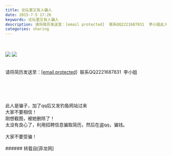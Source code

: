 ```yaml
---
title: 论坛里又有人骗人
date: 2015-7-5 17:26
keywords: 论坛里又有人骗人
description: 请将简历发送至：[email protected]  联系QQ2221687831  李小姐此人是骗子，加了qq后又发钓鱼网站过来大家不要相信！刚想截图，被她删除了！太没有良心了，利用招聘信息骗取简历，然后在盗qq，骗钱。大家不要受骗！
categories: sharing
---
```

<td class="t_f" id="postmessage_167177">

<br/>
<br/>

<img aid="70678" data-cf-modified-63b64ef3c6132799eeccbdd8-="" file="data/attachment/forum/201507/05/172237km6f4p9ifivx8vm6.jpg.thumb.jpg" id="aimg_70678" inpost="1" onclick="" onmouseover="" src="http://www.flw.ph/data/attachment/forum/201507/05/172237km6f4p9ifivx8vm6.jpg" style="cursor:pointer" zoomfile="data/attachment/forum/201507/05/172237km6f4p9ifivx8vm6.jpg"/>



<img aid="70681" data-cf-modified-63b64ef3c6132799eeccbdd8-="" file="data/attachment/forum/201507/05/172420lcbs9hqzm7yumcmq.jpg.thumb.jpg" id="aimg_70681" inpost="1" onclick="" onmouseover="" src="http://www.flw.ph/data/attachment/forum/201507/05/172420lcbs9hqzm7yumcmq.jpg" style="cursor:pointer" zoomfile="data/attachment/forum/201507/05/172420lcbs9hqzm7yumcmq.jpg"/>


<br/>
<br/>
<br/>
请将简历发送至：<a href="/cdn-cgi/l/email-protection#2311111112151b141b10126352520d404c4e" target="_blank"><span class="__cf_email__" data-cfemail="f5c7c7c7c4c3cdc2cdc6c4b58484db969a98">[email protected]</span></a>  联系QQ2221687831  李小姐<br/>
<br/>
<br/>
<br/>
<br/>
<br/>
此人是骗子，加了qq后又发钓鱼网站过来<br/>
大家不要相信！<br/>
刚想截图，被她删除了！<br/>
太没有良心了，利用招聘信息骗取简历，然后在盗qq，骗钱。<br/>
<br/>
大家不要受骗！<br/>
<br/>
</td>
###### 转载自[菲龙网]